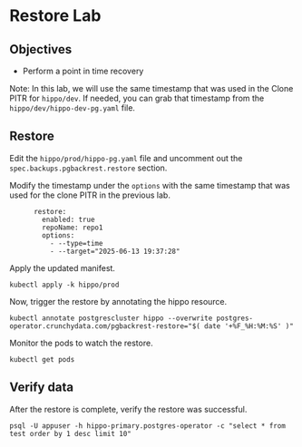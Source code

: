 # Restore Lab

## Objectives

- Perform a point in time recovery

Note:  In this lab, we will use the same timestamp that was used in the Clone PITR for `hippo/dev`.  If needed, you can
       grab that timestamp from the `hippo/dev/hippo-dev-pg.yaml` file.

## Restore

Edit the `hippo/prod/hippo-pg.yaml` file and uncomment out the `spec.backups.pgbackrest.restore` section.

Modify the timestamp under the `options` with the same timestamp that was used for the clone PITR in the previous lab.

```text
      restore:
        enabled: true
        repoName: repo1
        options:
          - --type=time
          - --target="2025-06-13 19:37:28"
```

Apply the updated manifest.

```shell
kubectl apply -k hippo/prod
```

Now, trigger the restore by annotating the hippo resource.

```shell
kubectl annotate postgrescluster hippo --overwrite postgres-operator.crunchydata.com/pgbackrest-restore="$( date '+%F_%H:%M:%S' )"
```

Monitor the pods to watch the restore.

```shell
kubectl get pods
```

## Verify data

After the restore is complete, verify the restore was successful.

```shell
psql -U appuser -h hippo-primary.postgres-operator -c "select * from test order by 1 desc limit 10"
```

